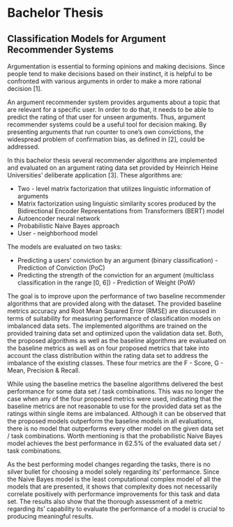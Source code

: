 # Bachelor Thesis
## Classification Models for Argument Recommender Systems

Argumentation is essential to forming opinions and making decisions. Since people tend
to make decisions based on their instinct, it is helpful to be confronted with various
arguments in order to make a more rational decision [1]. 

An argument recommender system provides arguments about a topic that are relevant for a specific user. 
In order to do that, it needs to be able to predict the rating of that user for unseen arguments.
Thus, argument recommender systems could be a useful tool for decision making. By
presenting arguments that run counter to one’s own convictions, the widespread problem
of confirmation bias, as defined in [2], could be addressed.

In this bachelor thesis several recommender algorithms are implemented and evaluated
on an argument rating data set provided by Heinrich Heine Universities’ deliberate
application [3]. These algorithms are:

* Two - level matrix factorization that utilizes linguistic information of arguments
* Matrix factorization using linguistic similarity scores produced by the Bidirectional Encoder Representations from Transformers (BERT) model
* Autoencoder neural network
* Probabilistic Naive Bayes approach
* User - neighborhood model

The models are evaluated on two tasks:
* Predicting a users’ conviction by an argument (binary classification) - Prediction of
  Conviction (PoC)
* Predicting the strength of the conviction for an argument (multiclass classification 
  in the range [0, 6]) - Prediction of Weight (PoW)

The goal is to improve upon the performance of two baseline recommender algorithms
that are provided along with the dataset. The provided baseline metrics accuracy and
Root Mean Squared Error (RMSE) are discussed in terms of suitability for measuring
performance of classification models on imbalanced data sets.
The implemented algorithms are trained on the provided training data set and optimized
upon the validation data set. Both, the proposed algorithms as well as the baseline
algorithms are evaluated on the baseline metrics as well as on four proposed metrics that
take into account the class distribution within the rating data set to address the imbalance
of the existing classes. These four metrics are the F - Score, G - Mean, Precision & Recall.

While using the baseline metrics the baseline algorithms delivered the best performance
for some data set / task combinations. This was no longer the case when any of the four
proposed metrics were used, indicating that the baseline metrics are not reasonable to
use for the provided data set as the ratings within single items are imbalanced. Although
it can be observed that the proposed models outperform the baseline models in all
evaluations, there is no model that outperforms every other model on the given data
set / task combinations. Worth mentioning is that the probabilistic Naive Bayes model
achieves the best performance in 62.5% of the evaluated data set / task combinations.

As the best performing model changes regarding the tasks, there is no silver bullet for
choosing a model solely regarding its’ performance. Since the Naive Bayes model is the
least computational complex model of all the models that are presented, it shows that
complexity does not necessarily correlate positively with performance improvements for
this task and data set. The results also show that the thorough assessment of a metric
regarding its’ capability to evaluate the performance of a model is crucial to producing
meaningful results.
